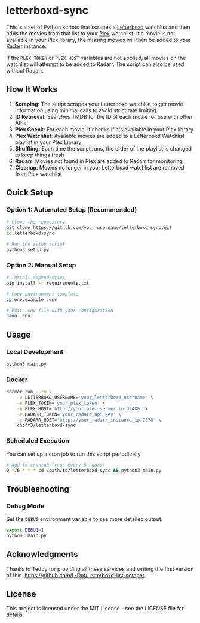 # letterboxd-sync

This is a set of Python scripts that scrapes a [Letterboxd](https://letterboxd.com) watchlist and then adds the movies from that list to your [Plex](https://www.plex.tv/) watchlist. If a movie is not available in your Plex library, the missing movies will then be added to your [Radarr](https://github.com/Radarr/Radarr) instance.

If the `PLEX_TOKEN` or `PLEX_HOST` variables are not applied, all movies on the watchlist will attempt to be added to Radarr. The script can also be used without Radarr.

## How It Works

1. **Scraping**: The script scrapes your Letterboxd watchlist to get movie information using minimal calls to avoid strict rate limiting
2. **ID Retrieval**: Searches TMDB for the ID of each movie for use with other APIs
3. **Plex Check**: For each movie, it checks if it's available in your Plex library
4. **Plex Watchlist**: Available movies are added to a Letterboxd Watchlist playlist in your Plex Library
5. **Shuffling:** Each time the script runs, the order of the playlist is changed to keep things fresh
6. **Radarr**: Movies not found in Plex are added to Radarr for monitoring
7. **Cleanup**: Movies no longer in your Letterboxd watchlist are removed from Plex watchlist

## Quick Setup

### Option 1: Automated Setup (Recommended)

```bash
# Clone the repository
git clone https://github.com/your-username/letterboxd-sync.git
cd letterboxd-sync

# Run the setup script
python3 setup.py
```

### Option 2: Manual Setup

```bash
# Install dependencies
pip install -r requirements.txt

# Copy environment template
cp env.example .env

# Edit .env file with your configuration
nano .env
```

## Usage

### Local Development

```bash
python3 main.py
```

### Docker

```bash
docker run --rm \
    -e LETTERBOXD_USERNAME='your_letterboxd_username' \
    -e PLEX_TOKEN='your_plex_token' \
    -e PLEX_HOST='http://your_plex_server_ip:32400' \
    -e RADARR_TOKEN='your_radarr_api_key' \
    -e RADARR_HOST='http://your_radarr_instance_ip:7878' \
    choff3/letterboxd-sync
```

### Scheduled Execution

You can set up a cron job to run this script periodically:

```bash
# Add to crontab (runs every 6 hours)
0 */6 * * * cd /path/to/letterboxd-sync && python3 main.py
```

## Troubleshooting

### Debug Mode

Set the `DEBUG` environment variable to see more detailed output:

```bash
export DEBUG=1
python3 main.py
```

## Acknowledgments

Thanks to Teddy for providing all these services and writing the first version of this. https://github.com/L-Dot/Letterboxd-list-scraper

## License

This project is licensed under the MIT License - see the LICENSE file for details.
